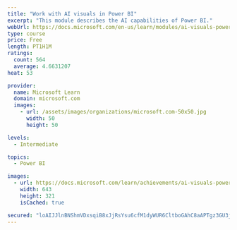 ```yaml
---
title: "Work with AI visuals in Power BI"
excerpt: "This module describes the AI capabilities of Power BI."
webUrl: https://docs.microsoft.com/en-us/learn/modules/ai-visuals-power-bi/
type: course
price: Free
length: PT1H1M
ratings:
  count: 564
  average: 4.6631207
heat: 53

provider:
  name: Microsoft Learn
  domain: microsoft.com
  images:
    - url: /assets/images/organizations/microsoft.com-50x50.jpg
      width: 50
      height: 50

levels:
  - Intermediate

topics:
  - Power BI

images:
  - url: https://docs.microsoft.com/learn/achievements/ai-visuals-power-bi-social.png
    width: 643
    height: 321
    isCached: true

secured: "loAIJJlnBNShmVDxsqiB8xJjRsYsu6cfM1dyWUR6CltboGAhC8aAPTgz3GU3jGWAVSoN47atbq3VS9iqOCUKTTo6yJQ0FfkPdJIyHRiZKMECiMes74vNRsehGZ+0oMYE/50zy/ytM61cFIpor9hjqL/2udKEQuEwSkkpGVU5uOUuE1WA8+ESjBpXHilKuzhF9gmxeazho6fXPHExPoA7ie1smreZHq6pshTjclFAVCHyKTK+RF96nPWPMyFtphZLMHg1Z0Lvs20e/weGmdXpsfkPTX6WPbw4IAZILFCu+UklrfZLmnci4c2cHoVCeT3krKW+1v5uIlcm+LDkCJNJh26XRWN2uS7vRiA9YsAQOAfyB/ny3puqx7Y5ixIXyh0U83oQR2bCvpSdK9qALuzXI+BblFmvx+3hwypOkeWVU1Y=;dSa1K9Ip3TrocQCHdDZpPA=="
---
```


